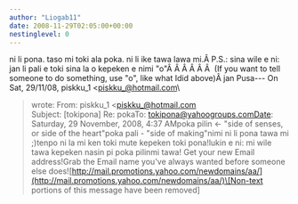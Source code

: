 ```yaml
---
author: "Liogab11"
date: 2008-11-29T02:05:00+00:00
nestinglevel: 0
---
```

ni li pona. taso mi toki ala poka. ni li ike tawa lawa mi.Â P.S.: sina wile e ni: jan li pali e toki sina la o kepeken e nimi "o"Â Â Â Â Â Â  (If you want to tell someone to do something, use "o", like what Idid above)Â jan Pusa---
 On Sat, 29/11/08, piskku\_1 <[piskku_@hotmail.com](mailto://piskku_@hotmail.com)\
> wrote:
From: piskku\_1 <[piskku_@hotmail.com](mailto://piskku_@hotmail.com)\
>Subject: \[tokipona\] Re: pokaTo: [tokipona@yahoogroups.comDate](mailto://tokipona@yahoogroups.comDate): Saturday, 29 November, 2008, 4:37 AMpoka pilin <- "side of senses, or side of the heart"poka pali -
> "side of making"nimi ni li pona tawa mi ;)tenpo ni la mi ken toki mute kepeken toki pona!lukin e ni: mi wile tawa kepeken nasin pi poka pilinmi tawa! Get your new Email address!Grab the Email name you've always wanted before someone else does![http://mail.promotions.yahoo.com/newdomains/aa/](http://mail.promotions.yahoo.com/newdomains/aa/)\[Non-text portions of this message have been removed\]